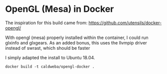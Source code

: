 # OpenGL (Mesa) in Docker

The inspiration for this build came from: https://github.com/utensils/docker-opengl/

With opengl (mesa) properly installed within the container, I could run glxinfo and glxgears. As an added bonus, this uses the llvmpip driver instead of swrast, which should be faster

I simply adapted the install to Ubuntu 18.04.

```
docker build -t caldweba/opengl-docker .
```
